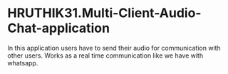 # HRUTHIK31.Multi-Client-Audio-Chat-application
In this application users have to send their audio for communication with other users. Works as a real time communication like we have with whatsapp.
